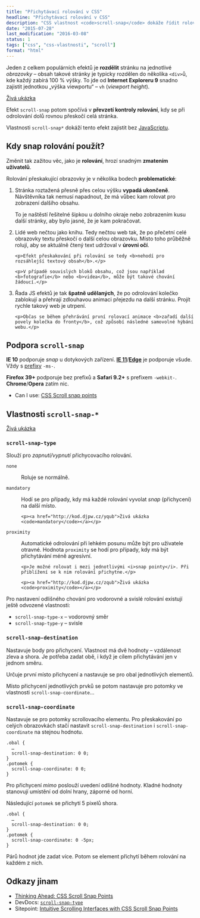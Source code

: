 ```yaml
---
title: "Přichytávací rolování v CSS"
headline: "Přichytávací rolování v CSS"
description: "CSS vlastnost <code>scroll-snap</code> dokáže řídit rolování, aby přeskakovalo mezi jednotlivými elementy."
date: "2015-07-28"
last_modification: "2016-03-08"
status: 1
tags: ["css", "css-vlastnosti", "scroll"]
format: "html"
---
```


<p>Jeden z celkem populárních efektů je <b>rozdělit</b> stránku na jednotlivé <i>obrazovky</i> – obsah takové stránky je typicky rozdělen do několika <code>&lt;div></code>ů, kde každý zabírá 100 % výšky. To jde od <b>Internet Exploreru 9</b> snadno zajistit jednotkou „výška viewportu“ – <code>vh</code> (<i>viewport height</i>).</p>


<p><a href="http://kod.djpw.cz/dpob">Živá ukázka</a></p>

<p>Efekt <code>scroll-snap</code> potom spočívá v <b>převzetí kontroly rolování</b>, kdy se při odrolování dolů rovnou přeskočí celá stránka.</p>

<p>Vlastnosti <code>scroll-snap*</code> dokáží tento efekt zajistit bez <a href="/js">JavaScriptu</a>.</p>




<h2 id="kdy">Kdy snap rolování použít?</h2>

<p>Změnit tak zažitou věc, jako je <b>rolování</b>, hrozí snadným <b>zmatením uživatelů</b>.</p>

<p>Rolování přeskakující obrazovky je v několika bodech <b>problematické</b>:</p>


<ol>
  <li>
    <p>Stránka roztažená přesně přes celou výšku <b>vypadá ukončeně</b>. Návštěvníka tak nemusí napadnout, že má vůbec kam rolovat pro zobrazení dalšího obsahu.</p>
    <p>To je naštěstí řešitelné šipkou u dolního okraje nebo zobrazením kusu další stránky, aby bylo jasné, že je kam pokračovat.</p>
  </li>
  
  <li>
    <p>Lidé web nečtou jako knihu. Tedy nečtou web tak, že po přečetní celé obrazovky textu přeskočí o další celou obrazovku. Místo toho průběžně rolují, aby se aktuálně čtený text udržoval v <b>úrovni očí</b>.</p>
    
    <p>Efekt přeskakování při rolování se tedy <b>nehodí pro rozsáhlejší textový obsah</b>.</p>
    
    <p>V případě souvislých bloků obsahu, což jsou například <b>fotografie</b> nebo <b>videa</b>, může být takové chování žádoucí.</p>
  </li>
  
  <li>
    <p>Řada JS efektů je tak <b>špatně udělaných</b>, že po odrolování kolečko zablokují a přehrají zdlouhavou animaci přejezdu na další stránku. Projít rychle takový web je utrpení.</p>
    
    <p>Občas se během přehrávání první rolovací animace <b>zařadí další povely kolečka do fronty</b>, což způsobí následné samovolné hýbání webu.</p>
  </li>
 </ol>


<h2 id="podpora">Podpora <code>scroll-snap</code></h2>

<p><b>IE 10</b> podporuje <i>snap</i> u dotykových zařízení. <a href="/ie11"><b>IE 11</b></a>/<a href="/microsoft-edge"><b>Edge</b></a> je podporuje všude. Vždy s <a href="/css-prefixy">prefixy</a> <code>-ms-</code>.</p>

<p><b>Firefox 39+</b> podporuje bez prefixů a <b>Safari 9.2+</b> s prefixem <code>-webkit-</code>. <b>Chrome</b>/<b>Opera</b> zatím nic.</p>

<div class="external-content">
  <ul>
    <li>Can I use: <a href="http://caniuse.com/#feat=css-snappoints">CSS Scroll snap points</a></li>
  </ul>
</div>


<h2 id="scroll-snap">Vlastnosti <code>scroll-snap-*</code></h2>

<p><a href="http://kod.djpw.cz/wqub">Živá ukázka</a></p>


<h3 id="scroll-snap-type"><code>scroll-snap-type</code></h3>

<p>Slouží pro <i>zapnutí/vypnutí</i> přichycovacího rolování.</p>

<dl>
  <dt id="none"><code>none</code></dt>
  <dd>
    <p>Roluje se normálně.</p>
  </dd>
  
  <dt id="mandatory"><code>mandatory</code></dt>
  <dd>
    <p>Hodí se pro případy, kdy má každé rolování vyvolat <i>snap</i> (přichycení) na další místo.</p>
    
    <p><a href="http://kod.djpw.cz/yqub">Živá ukázka <code>mandatory</code></a></p>
  </dd>
  
  <dt id="proximity"><code>proximity</code></dt>
  <dd>
    <p>Automatické odrolování při lehkém posunu může být pro uživatele otravné. Hodnota <code>proximity</code> se hodí pro případy, kdy má být přichytávání méně agresívní.</p>
    
    <p>Je možné rolovat i mezi jednotlivými <i>snap pointy</i>. Při přiblížení se k nim rolování přichytne.</p>
    
    <p><a href="http://kod.djpw.cz/zqub">Živá ukázka <code>proximity</code></a></p>
  </dd>
</dl>


<p>Pro nastavení odlišného chování pro vodorovné a svislé rolování existují ještě odvozené vlastnosti:</p>

<ul>
  <li id="scroll-snap-type-x"><code>scroll-snap-type-x</code> – vodorovný směr</li>
  <li id="scroll-snap-type-y"><code>scroll-snap-type-y</code> – svisle</li>
</ul>


<h3 id="scroll-snap-destination"><code>scroll-snap-destination</code></h3>

<p>Nastavuje body pro přichycení. Vlastnost má dvě hodnoty – vzdálenost zleva a shora. Je potřeba zadat obě, i když je cílem přichytávání jen v jednom směru.</p>

<p>Určuje první místo přichycení a nastavuje se pro obal jednotlivých elementů.</p>

<p>Místo přichycení jednotlivých prvků se potom nastavuje pro potomky ve vlastnosti <code>scroll-snap-coordinate</code>…</p>




<h3 id="scroll-snap-coordinate"><code>scroll-snap-coordinate</code></h3>

<p>Nastavuje se pro potomky scrollovacího elementu. Pro přeskakování po celých obrazovkách stačí nastavit <code>scroll-snap-destination</code> i <code>scroll-snap-coordinate</code> na stejnou hodnotu.</p>

<pre><code>.obal {
  …
  scroll-snap-destination: 0 0;
}
.potomek {
  scroll-snap-coordinate: 0 0;
}
</code></pre>






<p>Pro přichycení <i>mimo</i> poslouží uvedení odlišné hodnoty. Kladné hodnoty stanovují umístění od dolní hrany, záporné od horní.</p>

<p>Následující <code>potomek</code> se přichytí 5 pixelů shora.</p>

<pre><code>.obal {
  …
  scroll-snap-destination: 0 0;
}
.potomek {
  scroll-snap-coordinate: 0 -5px;
}
</code></pre>







<p>Párů hodnot jde zadat více. Potom se element přichytí během rolování na každém z nich.</p>



<h2 id="odkazy">Odkazy jinam</h2>

<ul>
  <li><a href="http://blog.teamtreehouse.com/css-scroll-snap-points">Thinking Ahead: CSS Scroll Snap Points</a></li>
  
  <li>DevDocs: <a href="http://devdocs.io/css/scroll-snap-type"><code>scroll-snap-type</code></a></li>
  
  <li>Sitepoint: <a href="http://www.sitepoint.com/intuitive-scrolling-interfaces-with-css-scroll-snap-points/">Intuitive Scrolling Interfaces with CSS Scroll Snap Points</a></li>
</ul>